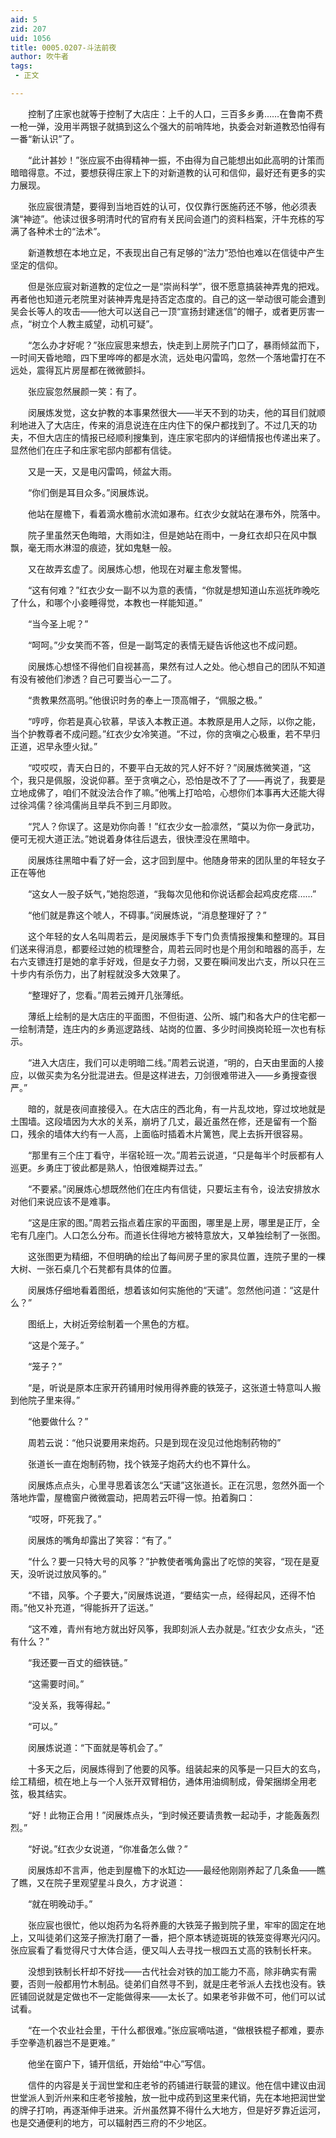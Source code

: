 ```yaml
---
aid: 5
zid: 207
uid: 1056
title: 0005.0207-斗法前夜
author: 吹牛者
tags: 
 - 正文

---
```




　　控制了庄家也就等于控制了大店庄：上千的人口，三百多乡勇……在鲁南不费一枪一弹，没用半两银子就搞到这么个强大的前哨阵地，执委会对新道教恐怕得有一番“新认识”了。

　　“此计甚妙！”张应宸不由得精神一振，不由得为自己能想出如此高明的计策而暗暗得意。不过，要想获得庄家上下的对新道教的认可和信仰，最好还有更多的实力展现。

　　张应宸很清楚，要得到当地百姓的认可，仅仅靠行医施药还不够，他必须表演“神迹”。他读过很多明清时代的官府有关民间会道门的资料档案，汗牛充栋的写满了各种术士的“法术”。

　　新道教想在本地立足，不表现出自己有足够的“法力”恐怕也难以在信徒中产生坚定的信仰。

　　但是张应宸对新道教的定位之一是“崇尚科学”，很不愿意搞装神弄鬼的把戏。再者他也知道元老院里对装神弄鬼是持否定态度的。自己的这一举动很可能会遭到吴会长等人的攻击——他大可以送自己一顶“宣扬封建迷信”的帽子，或者更厉害一点，“树立个人教主威望，动机可疑”。

　　“怎么办才好呢？”张应宸思来想去，快走到上房院子门口了，暴雨倾盆而下，一时间天昏地暗，四下里哗哗的都是水流，远处电闪雷鸣，忽然一个落地雷打在不远处，震得瓦片房屋都在微微颤抖。

　　张应宸忽然展颜一笑：有了。

　　闵展炼发觉，这女护教的本事果然很大——半天不到的功夫，他的耳目们就顺利地进入了大店庄，传来的消息说连在庄内住下的保户都找到了。不过几天的功夫，不但大店庄的情报已经顺利搜集到，连庄家宅邸内的详细情报也传递出来了。显然他们在庄子和庄家宅邸内部都有信徒。

　　又是一天，又是电闪雷鸣，倾盆大雨。

　　“你们倒是耳目众多。”闵展炼说。

　　他站在屋檐下，看着滴水檐前水流如瀑布。红衣少女就站在瀑布外，院落中。

　　院子里虽然天色晦暗，大雨如注，但是她站在雨中，一身红衣却只在风中飘飘，毫无雨水淋湿的痕迹，犹如鬼魅一般。

　　又在故弄玄虚了。闵展炼心想，他现在对雇主愈发警惕。

　　“这有何难？”红衣少女一副不以为意的表情，“你就是想知道山东巡抚昨晚吃了什么，和哪个小妾睡得觉，本教也一样能知道。”

　　“当今圣上呢？”

　　“呵呵。”少女笑而不答，但是一副笃定的表情无疑告诉他这也不成问题。

　　闵展炼心想怪不得他们自视甚高，果然有过人之处。他心想自己的团队不知道有没有被他们渗透？自己可要当心一二了。

　　“贵教果然高明。”他很识时务的奉上一顶高帽子，“佩服之极。”

　　“哼哼，你若是真心钦慕，早该入本教正道。本教原是用人之际，以你之能，当个护教尊者不成问题。”红衣少女冷笑道。“不过，你的贪嗔之心极重，若不早归正道，迟早永堕火狱。”

　　“哎哎哎，青天白日的，不要平白无故的咒人好不好？”闵展炼微笑道，“这个，我只是佩服，没说仰慕。至于贪嗔之心，恐怕是改不了了——再说了，我要是立地成佛了，咱们不就没法合作了嘛。”他嘴上打哈哈，心想你们本事再大还能大得过徐鸿儒？徐鸿儒尚且举兵不到三月即败。

　　“咒人？你误了。这是劝你向善！”红衣少女一脸凛然，“莫以为你一身武功，便可无视大道正法。”她说着身体往后退去，很快湮没在黑暗中。

　　闵展炼往黑暗中看了好一会，这才回到屋中。他随身带来的团队里的年轻女子正在等他

　　“这女人一股子妖气，”她抱怨道，“我每次见他和你说话都会起鸡皮疙瘩……”

　　“他们就是靠这个唬人，不碍事。”闵展炼说，“消息整理好了？”

　　这个年轻的女人名叫周若云，是闵展炼手下专门负责情报搜集和整理的。耳目们送来得消息，都要经过她的梳理整合，周若云同时也是个用剑和暗器的高手，左右六支镖连打是她的拿手好戏，但是女子力弱，又要在瞬间发出六支，所以只在三十步内有杀伤力，出了射程就没多大效果了。

　　“整理好了，您看。”周若云摊开几张薄纸。

　　薄纸上绘制的是大店庄的平面图，不但街道、公所、城门和各大户的住宅都一一绘制清楚，连庄内的乡勇巡逻路线、站岗的位置、多少时间换岗轮班一次也有标示。

　　“进入大店庄，我们可以走明暗二线。”周若云说道，“明的，白天由里面的人接应，以做买卖为名分批混进去。但是这样进去，刀剑很难带进入——乡勇搜查很严。”

　　暗的，就是夜间直接侵入。在大店庄的西北角，有一片乱坟地，穿过坟地就是土围墙。这段墙因为大水的关系，崩坍了几丈，最近虽然在修，还是留有一个豁口，残余的墙体大约有一人高，上面临时插着木片篱笆，爬上去拆开很容易。

　　“那里有三个庄丁看守，半宿轮班一次。”周若云说道，“只是每半个时辰都有人巡更。乡勇庄丁彼此都是熟人，怕很难糊弄过去。”

　　“不要紧。”闵展炼心想既然他们在庄内有信徒，只要坛主有令，设法安排放水对他们来说应该不是难事。

　　“这是庄家的图。”周若云指点着庄家的平面图，哪里是上房，哪里是正厅，全宅有几座门。人口怎么分布。而道长住得地方被特意放大，又单独绘制了一张图。

　　这张图更为精细，不但明确的绘出了每间房子里的家具位置，连院子里的一棵大树、一张石桌几个石凳都有具体的位置。

　　闵展炼仔细地看着图纸，想着该如何实施他的“天谴”。忽然他问道：“这是什么？”

　　图纸上，大树近旁绘制着一个黑色的方框。

　　“这是个笼子。”

　　“笼子？”

　　“是，听说是原本庄家开药铺用时候用得养鹿的铁笼子，这张道士特意叫人搬到他院子里来得。”

　　“他要做什么？”

　　周若云说：“他只说要用来炮药。只是到现在没见过他炮制药物的”

　　张道长一直在炮制药物，找个铁笼子炮药大约也不算什么。

　　闵展炼点点头，心里寻思着该怎么“天谴”这张道长。正在沉思，忽然外面一个落地炸雷，屋檐窗户微微震动，把周若云吓得一惊。拍着胸口：

　　“哎呀，吓死我了。”

　　闵展炼的嘴角却露出了笑容：“有了。”

　　“什么？要一只特大号的风筝？”护教使者嘴角露出了吃惊的笑容，“现在是夏天，没听说过放风筝的。”

　　“不错，风筝。个子要大，”闵展炼说道，“要结实一点，经得起风，还得不怕雨。”他又补充道，“得能拆开了运送。”

　　“这不难，青州有地方就出好风筝，我即刻派人去办就是。”红衣少女点头，“还有什么？”

　　“我还要一百丈的细铁链。”

　　“这需要时间。”

　　“没关系，我等得起。”

　　“可以。”

　　闵展炼说道：“下面就是等机会了。”

　　十多天之后，闵展炼得到了他要的风筝。组装起来的风筝是一只巨大的玄鸟，绘工精细，梳在地上与一个人张开双臂相仿，通体用油绸制成，骨架捆绑全用老弦，极其结实。

　　“好！此物正合用！”闵展炼点头，“到时候还要请贵教一起动手，才能轰轰烈烈。”

　　“好说。”红衣少女说道，“你准备怎么做？”

　　闵展炼却不言声，他走到屋檐下的水缸边——最经他刚刚养起了几条鱼——瞧了瞧，又在院子里观望星斗良久，方才说道：

　　“就在明晚动手。”

　　张应宸也很忙，他以炮药为名将养鹿的大铁笼子搬到院子里，牢牢的固定在地上，又叫徒弟们这笼子擦洗打磨了一番，把个原本锈迹斑斑的铁笼变得寒光闪闪。张应宸看了看觉得尺寸大体合适，便又叫人去寻找一根四五丈高的铁制长杆来。

　　没想到铁制长杆却不好找——古代社会对铁的加工能力不高，除非确实有需要，否则一般都用竹木制品。徒弟们自然寻不到，就是庄老爷派人去找也没有。铁匠铺回说就是定做也不一定能做得来——太长了。如果老爷非做不可，他们可以试试看。

　　“在一个农业社会里，干什么都很难。”张应宸嘀咕道，“做根铁棍子都难，要赤手空拳造机器岂不是更难。”

　　他坐在窗户下，铺开信纸，开始给“中心”写信。

　　信件的内容是关于润世堂和庄老爷的药铺进行联营的建议。他在信中建议由润世堂派人到沂州来和庄老爷接触，放一批中成药到这里来代销，先在本地把润世堂的牌子打响，再逐渐伸手进来。沂州虽然算不得什么大地方，但是好歹靠近运河，也是交通便利的地方，可以辐射西三府的不少地区。


